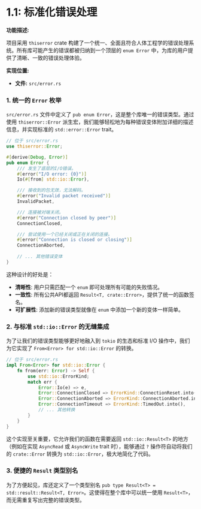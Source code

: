 # 1.1: 标准化错误处理

**功能描述:**

项目采用 `thiserror` crate 构建了一个统一、全面且符合人体工程学的错误处理系统。所有库可能产生的错误都被归纳到一个顶层的 `enum Error` 中，为库的用户提供了清晰、一致的错误处理体验。

**实现位置:**

- **文件:** `src/error.rs`

### 1. 统一的 `Error` 枚举

`src/error.rs` 文件中定义了 `pub enum Error`，这是整个库唯一的错误类型。通过使用 `thiserror::Error` 派生宏，我们能够轻松地为每种错误变体附加详细的描述信息，并实现标准的 `std::error::Error` trait。

```rust
// 位于 src/error.rs
use thiserror::Error;

#[derive(Debug, Error)]
pub enum Error {
    /// 发生了底层的I/O错误。
    #[error("I/O error: {0}")]
    Io(#[from] std::io::Error),

    /// 接收到的包无效，无法解码。
    #[error("Invalid packet received")]
    InvalidPacket,

    /// 连接被对端关闭。
    #[error("Connection closed by peer")]
    ConnectionClosed,

    /// 尝试使用一个已经关闭或正在关闭的连接。
    #[error("Connection is closed or closing")]
    ConnectionAborted,
    
    // ... 其他错误变体
}
```

这种设计的好处是：
- **清晰性**: 用户只需匹配一个 `enum` 即可处理所有可能的失败情况。
- **一致性**: 所有公共API都返回 `Result<T, crate::Error>`，提供了统一的函数签名。
- **可扩展性**: 添加新的错误类型就像在 `enum` 中添加一个新的变体一样简单。

### 2. 与标准 `std::io::Error` 的无缝集成

为了让我们的错误类型能够更好地融入到 `tokio` 的生态和标准 I/O 操作中，我们为它实现了 `From<Error> for std::io::Error` 的转换。

```rust
// 位于 src/error.rs
impl From<Error> for std::io::Error {
    fn from(err: Error) -> Self {
        use std::io::ErrorKind;
        match err {
            Error::Io(e) => e,
            Error::ConnectionClosed => ErrorKind::ConnectionReset.into(),
            Error::ConnectionAborted => ErrorKind::ConnectionAborted.into(),
            Error::ConnectionTimeout => ErrorKind::TimedOut.into(),
            // ... 其他转换
        }
    }
}
```

这个实现至关重要，它允许我们的函数在需要返回 `std::io::Result<T>` 的地方（例如在实现 `AsyncRead` 或 `AsyncWrite` trait 时），能够通过 `?` 操作符自动将我们的 `crate::Error` 转换为 `std::io::Error`，极大地简化了代码。

### 3. 便捷的 `Result` 类型别名

为了方便起见，库还定义了一个类型别名 `pub type Result<T> = std::result::Result<T, Error>`。这使得在整个库中可以统一使用 `Result<T>`，而无需重复写出完整的错误类型。 